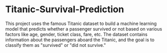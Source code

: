 # Titanic-Survival-Prediction
This project uses the famous Titanic dataset to build a machine learning model that predicts whether a passenger survived or not based on various factors like age, gender, ticket class, fare, etc. The dataset contains information about the passengers aboard the Titanic, and the goal is to classify them as "survived" or "did not survive."
